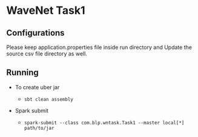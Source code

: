 # WaveNet Task1

## Configurations

Please keep application.properties file inside run directory and Update the source csv file directory as well.

## Running
- To create uber jar
    - ```sbt clean assembly```
    
- Spark submit
    - ```spark-submit --class com.blp.wntask.Task1 --master local[*] path/to/jar``` 
```